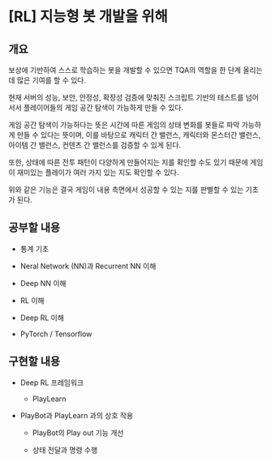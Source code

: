 # [RL] 지능형 봇 개발을 위해 

## 개요 

보상에 기반하여 스스로 학습하는 봇을 개발할 수 있으면 TQA의 역할을 
한 단계 올리는 데 많은 기여를 할 수 있다. 

현재 서버의 성능, 보안, 안정성, 확장성 검증에 맞춰진 스크립트 기반의 
테스트를 넘어서서 플레이어들의 게임 공간 탐색이 가능하게 만들 수 있다. 

게임 공간 탐색이 가능하다는 뜻은 시간에 따른 게임의 상태 변화를 봇들로 
파악 가능하게 만들 수 있다는 뜻이며, 이를 바탕으로 캐릭터 간 밸런스, 
캐릭터와 몬스터간 밸런스, 아이템 간 밸런스, 컨텐츠 간 밸런스를 검증할 수 
있게 된다. 

또한, 상태에 따른 전투 패턴이 다양하게 만들어지는 지를 확인할 수도 있기 
때문에 게임이 재미있는 플레이가 여러 가지 있는 지도 확인할 수 있다. 

위와 같은 기능은 결국 게임이 내용 측면에서 성공할 수 있는 지를 판별할 수 있는 
기초가 된다. 

## 공부할 내용 

- 통계 기초 

- Neral Network (NN)과 Recurrent NN 이해 

- Deep NN 이해 

- RL 이해 

- Deep RL 이해 
    
- PyTorch / Tensorflow 

## 구현할 내용 

- Deep RL 프레임워크 

    - PlayLearn 

- PlayBot과 PlayLearn 과의 상호 작용 
    
    - PlayBot의 Play out 기능 개선 

    - 상태 전달과 명령 수행 

